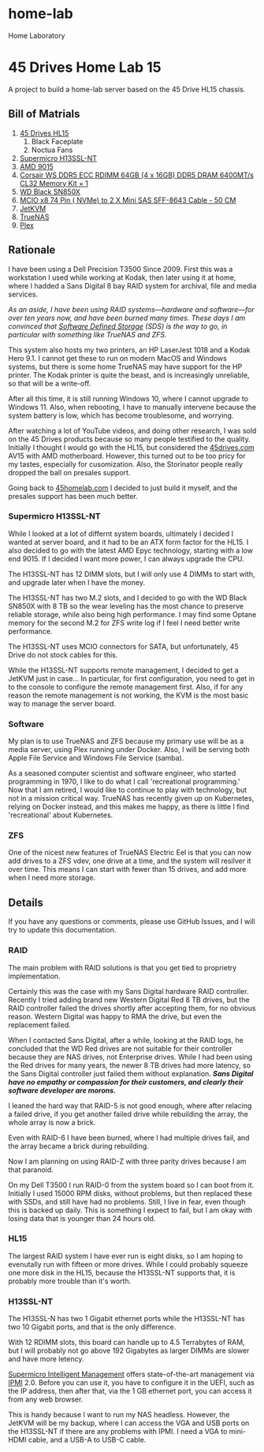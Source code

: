 # home-lab
Home Laboratory

# 45 Drives Home Lab 15

A project to build a home-lab server based on the 45 Drive HL15 chassis.

## Bill of Matrials

1. [45 Drives HL15](https://store.45homelab.com/configure/hl15)
   1. Black Faceplate
   2. Noctua Fans
2. [Supermicro H13SSL-NT](https://www.supermicro.com/en/products/motherboard/h13ssl-nt)
3. [AMD 9015](https://www.amd.com/en/products/processors/server/epyc/9005-series/amd-epyc-9015.html)
4. [Corsair WS DDR5 ECC RDIMM 64GB (4 x 16GB) DDR5 DRAM 6400MT/s CL32 Memory Kit × 1](https://www.corsair.com/ca/en/p/memory/cma64gx5m4b6400c32/ws-ddr5-ecc-rdimm-64gb-4-x-16gb-ddr5-dram-6400mt-s-cl32-memory-kit-cma64gx5m4b6400c32)
6. [WD Black SN850X](https://www.westerndigital.com/en-in/products/internal-drives/wd-black-sn850x-nvme-ssd?sku=WDS800T2XHE)
7. [MCIO x8 74 Pin ( NVMe) to 2 X Mini SAS SFF-8643 Cable - 50 CM](https://www.microsatacables.com/mcio-x8-74pin-nvme-to-2x-sff-8643-nvme-50-cm)
8. [JetKVM](https://www.kickstarter.com/projects/jetkvm/jetkvm)
9. [TrueNAS](https://www.truenas.com)
10. [Plex](https://www.plex.tv/en-ca/personal-media-server)


## Rationale

I have been using a Dell Precision T3500 Since 2009. First this was a workstation I used while working at Kodak,
then later using it at home, where I hadded a Sans Digital 8 bay RAID system for archival, file and media services.

*As an aside, I have been using RAID systems&mdash;hardware and software&mdash;for over ten years now, and have been
burned many times. These days I am convinced that
[Software Defined Storage](https://www.supermicro.com/en/glossary/software-defined-storage)
(SDS) is the way to go, in particular with something like TrueNAS and ZFS.*

This system also hosts my two printers, an HP LaserJest 1018 and a Kodak Hero 9.1. I cannot get these to run on
modern MacOS and Windows systems, but there is some home TrueNAS may have support for the HP printer. The Kodak printer is quite the beast,
and is increasingly unreliable, so that will be a write-off.

After all this time, it is still running Windows 10, where I cannot upgrade to Windows 11. Also, when rebooting,
I have to manually intervene because the system battery is low, which has become troublesome, and worrying.

After watching a lot of YouTube videos, and doing other research, I was sold on the 45 Drives products because so
many people testified to the quality. Initially I thought I would go with the HL15, but considered the
[45drives.com](https://45drives.com) AV15 with AMD motherboard. However, this turned out to be too pricy for my tastes,
especially for cusomization. Also, the Storinator people really dropped the ball on presales support.

Going back to [45homelab.com](https://45homelab.com) I decided to just build it myself, and the presales support has
been much better.

### Supermicro H13SSL-NT

While I looked at a lot of differnt system boards, ultimately I decided I wanted at server board, and it had to be an
ATX form factor for the HL15. I also decided to go with the latest AMD Epyc technology, starting with a low end 9015.
If I decided I want more power, I can always upgrade the CPU.

The H13SSL-NT has 12 DIMM slots, but I will only use 4 DIMMs to start with, and upgrade later when I have the money.

The H13SSL-NT has two M.2 slots, and I decided to go with the WD Black SN850X with 8 TB so the wear leveling has the
most chance to preserve reliable storage, while also being high performance. I may find some Optane memory for the
second M.2 for ZFS write log if I feel I need better write performance.

The H13SSL-NT uses MCIO connectors for SATA, but unfortunately, 45 Drive do not stock cables for this.

While the H13SSL-NT supports remote management, I decided to get a JetKVM just in case... In particular, for first
configuration, you need to get in to the console to configure the remote management first. Also, if for any reason
the remote management is not working, the KVM is the most basic way to manage the server board.

### Software

My plan is to use TrueNAS and ZFS because my primary use will be as a media server, using Plex running under Docker.
Also, I will be serving both Apple File Service and Windows File Service (samba).

As a seasoned computer scientist and software engineer, who started programming in 1970, I like to do what I call
'recreational programming.' Now that I am retired, I would like to continue to play with technology, but not in a
mission critical way. TrueNAS has recently given up on Kubernetes, relying on Docker instead, and this makes me happy,
as there is little I find 'recreational' about Kubernetes.

### ZFS

One of the nicest new features of TrueNAS Electric Eel is that you can now add drives to a ZFS vdev, one drive at
a time, and the system will resilver it over time. This means I can start with fewer than 15 drives, and add more
when I need more storage.

## Details

If you have any questions or comments, please use GitHub Issues, and I will try to update this documentation.

### RAID

The main problem with RAID solutions is that you get tied to proprietry implementation.

Certainly this was the case with my Sans Digital hardware RAID controller. Recently I tried adding brand new
Western Digital Red 8 TB drives, but the RAID controller failed the drives shortly after accepting them, for no
obvious reason. Western Digital was happy to RMA the drive, but even the replacement failed.

When I contacted Sans Digital, after a while, looking at the RAID logs, he concluded that the WD Red drives are
not suitable for their controller because they are NAS drives, not Enterprise drives. While I had been using the
Red drives for many years, the newer 8 TB drives had more latency, so the Sans Digital controller just failed them
without explanation. ***Sans Digital have no empathy or compassion for their customers, and clearly their software
developer are morons.***

I leaned the hard way that RAID-5 is not good enough, where after relacing a failed drive, if you get another failed
drive while rebuilding the array, the whole array is now a brick.

Even with RAID-6 I have been burned, where I had multiple drives fail, and the array became a brick during rebuilding.

Now I am planning on using RAID-Z with three parity drives because I am that paranoid.

On my Dell T3500 I run RAID-0 from the system board so I can boot from it. Initially I used 15000 RPM disks, without
problems, but then replaced these with SSDs, and still have had no problems. Still, I live in fear, even though this
is backed up daily. This is something I expect to fail, but I am okay with losing data that is younger than 24 hours
old.

### HL15

The largest RAID system I have ever run is eight disks, so I am hoping to evenutally run with fifteen or more drives.
While I could probably squeeze one more disk in the HL15, because the H13SSL-NT supports that, it is probably more
trouble than it's worth.

### H13SSL-NT

The H13SSL-N has two 1 Gigabit ethernet ports while the H13SSL-NT has two 10 Gigabit ports, and that is the only difference.

With 12 RDIMM slots, this board can handle up to 4.5 Terrabytes of RAM, but I will probably not go above 192 Gigabytes as
larger DIMMs are slower and have more letency.

[Supermicro Intelligent Management](https://www.supermicro.com/en/solutions/management-software/bmc-resources) offers
state-of-the-art management via [IPMI](https://en.wikipedia.org/wiki/Intelligent_Platform_Management_Interface) 2.0.
Before you can use it, you have to configure it in the UEFI, such as the IP address, then after that, via the 1 GB
ethernet port, you can access it from any web browser.

This is handy because I want to run my NAS headless. However, the JetKVM will be my backup, where I can access the VGA
and USB ports on the H13SSL-NT if there are any problems with IPMI. I need a VGA to mini-HDMI cable, and a USB-A to USB-C
cable.
